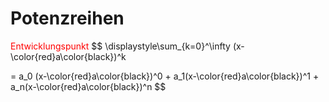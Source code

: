 # Potenzreihen

<span style='color:red'>Entwicklungspunkt</span>
$$
\displaystyle\sum_{k=0}^\infty (x-\color{red}a\color{black})^k

=
a_0 (x-\color{red}a\color{black})^0 + a_1(x-\color{red}a\color{black})^1 + a_n(x-\color{red}a\color{black})^n
$$